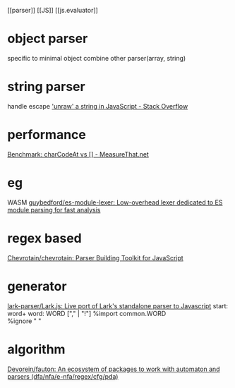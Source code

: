 [[parser]]
[[JS]]
[[js.evaluator]]
# object parser
specific to minimal object
combine other parser(array, string)

# string parser
handle escape
['unraw' a string in JavaScript - Stack Overflow](https://stackoverflow.com/questions/57330203/unraw-a-string-in-javascript)

# performance
[Benchmark: charCodeAt vs [] - MeasureThat.net](https://measurethat.net/Benchmarks/Show/6427/0/charcodeat-vs)
# eg
WASM [guybedford/es-module-lexer: Low-overhead lexer dedicated to ES module parsing for fast analysis](https://github.com/guybedford/es-module-lexer)
# regex based
[Chevrotain/chevrotain: Parser Building Toolkit for JavaScript](https://github.com/Chevrotain/chevrotain)
# generator
[lark-parser/Lark.js: Live port of Lark's standalone parser to Javascript](https://github.com/lark-parser/Lark.js)
	start: word+
	word: WORD ["," | "!"]
	%import common.WORD  
	%ignore " "    
# algorithm
[Devorein/fauton: An ecosystem of packages to work with automaton and parsers (dfa/nfa/e-nfa/regex/cfg/pda)](https://github.com/Devorein/fauton#algorithm-sources)
